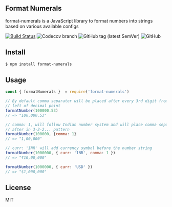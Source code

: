 ## Format Numerals

format-numerals is a JavaScript library to format numbers into
strings based on various available configs

[![Build Status](https://travis-ci.org/roy2393/format-numerals.svg?branch=master)](https://travis-ci.org/roy2393/format-numerals)
![Codecov branch](https://img.shields.io/codecov/c/github/roy2393/format-numerals/master.svg)
![GitHub tag (latest SemVer)](https://img.shields.io/github/tag/roy2393/format-numerals.svg)
![GitHub](https://img.shields.io/github/license/roy2393/format-numerals.svg)

## Install

```bash
$ npm install format-numerals
```

## Usage

```js
const { formatNumerals }  = require('format-numerals')

// By default comma separator will be placed after every 3rd digit from
// left of decimal point
formatNumber(100000.53)
// => "100,000.53"

// comma: 1, will follow Indian number system and will place comma separator
// after in 3-2-2... pattern
formatNumber(100000, {comma: 1}
// => "1,00,000"

// curr: 'INR' will add currency symbol before the number string
formatNumber(1000000, { curr: 'INR', comma: 1 })
// => "₹10,00,000"

formatNumber(1000000, { curr: 'USD' })
// => "$1,000,000"
```

## License

MIT
